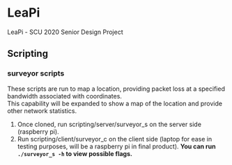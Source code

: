 # LeaPi
LeaPi - SCU 2020 Senior Design Project

## Scripting
### surveyor scripts
These scripts are run to map a location, providing packet loss at a specified bandwidth associated with coordinates.<br/>
This capability will be expanded to show a map of the location and provide other network statistics.
<br/>
1. Once cloned, run scripting/server/surveyor_s on the server side (raspberry pi).
2. Run scripting/client/surveyor_c on the client side (laptop for ease in testing purposes, will be a raspberry pi in final product). **You can run `./surveyor_s -h` to view possible flags.**
